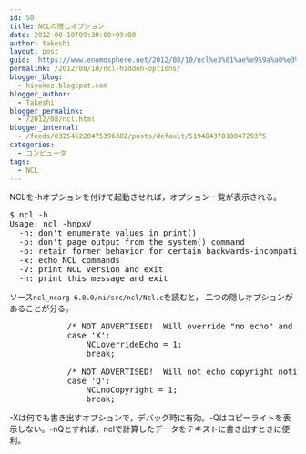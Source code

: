 ```yaml
---
id: 50
title: NCLの隠しオプション
date: 2012-08-10T09:30:00+09:00
author: takeshi
layout: post
guid: 'https://www.enomosphere.net/2012/08/10/ncl%e3%81%ae%e9%9a%a0%e3%81%97%e3%82%aa%e3%83%97%e3%82%b7%e3%83%a7%e3%83%b3/'
permalink: /2012/08/10/ncl-hidden-options/
blogger_blog:
  - hiyokoz.blogspot.com
blogger_author:
  - Takeshi
blogger_permalink:
  - /2012/08/ncl.html
blogger_internal:
  - /feeds/832545220475396382/posts/default/5194843701004729375
categories:
  - コンピュータ
tags:
  - NCL
---
```

NCLを-hオプションを付けて起動させれば，オプション一覧が表示される。<!--more-->

<pre>$ ncl -h
Usage: ncl -hnpxV  
  -n: don't enumerate values in print()
  -p: don't page output from the system() command
  -o: retain former behavior for certain backwards-incompatible changes
  -x: echo NCL commands
  -V: print NCL version and exit
  -h: print this message and exit</pre>
ソース<code>ncl_ncarg-6.0.0/ni/src/ncl/Ncl.c</code>を読むと， 二つの隠しオプションがあることが分る。
<pre>            /* NOT ADVERTISED!  Will override "no echo" and print EVERYTHING! */
            case 'X':
                NCLoverrideEcho = 1;
                break;

            /* NOT ADVERTISED!  Will not echo copyright notice! */
            case 'Q':
                NCLnoCopyright = 1;
                break;</pre>
-Xは何でも書き出すオプションで，デバッグ時に有効。-Qはコピーライトを表示しない。-nQとすれば，nclで計算したデータをテキストに書き出すときに便利。